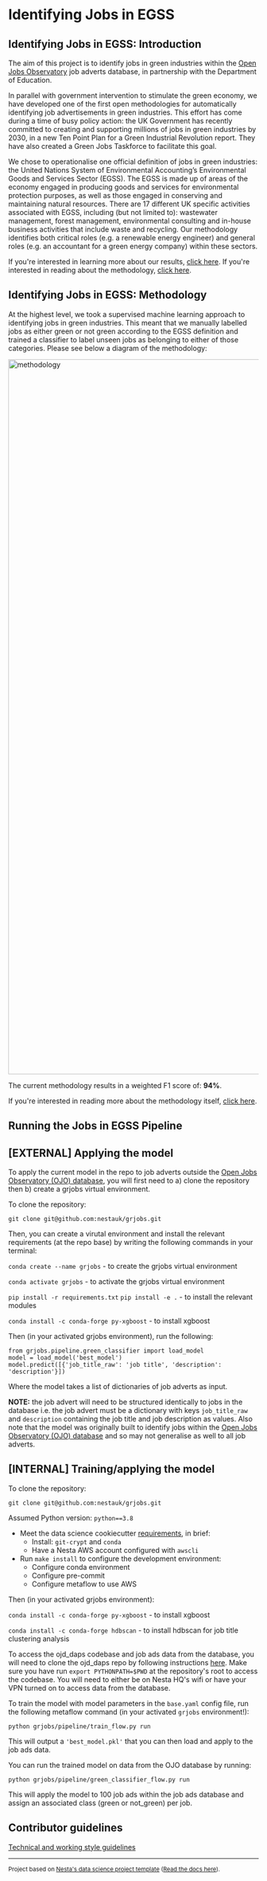 # Identifying Jobs in EGSS

## Identifying Jobs in EGSS: Introduction

The aim of this project is to identify jobs in green industries within the [Open Jobs Observatory](https://github.com/nestauk/ojd_daps) job adverts database, in partnership with the Department of Education.

In parallel with government intervention to stimulate the green economy, we have developed one of the first open methodologies for automatically identifying job advertisements in green industries. This effort has come during a time of busy policy action: the UK Government has recently committed to creating and supporting millions of jobs in green industries by 2030, in a new Ten Point Plan for a Green Industrial Revolution report. They have also created a Green Jobs Taskforce to facilitate this goal. 

We chose to operationalise one official definition of jobs in green industries: the United Nations System of Environmental Accounting’s Environmental Goods and Services Sector (EGSS). The EGSS is made up of areas of the economy engaged in producing goods and services for environmental protection purposes, as well as those engaged in conserving and maintaining natural resources. There are 17 different UK specific activities associated with EGSS, including (but not limited to): wastewater management, forest management, environmental consulting and in-house business activities that include waste and recycling. Our methodology identifies both critical roles (e.g. a renewable energy engineer) and general roles (e.g. an accountant for a green energy company) within these sectors.

If you're interested in learning more about our results, [click here](https://www.nesta.org.uk/project-updates/green-jobs-results-OJO/). If you're interested in reading about the methodology, [click here](https://www.nesta.org.uk/project-updates/green-jobs-methodology-OJO/).

## Identifying Jobs in EGSS: Methodology

At the highest level, we took a supervised machine learning approach to identifying jobs in green industries. This meant that we manually labelled jobs as either green or not green according to the EGSS definition and trained a classifier to label unseen jobs as belonging to either of those categories. Please see below a diagram of the methodology:

<img width="1437" alt="methodology" src="https://user-images.githubusercontent.com/46863334/133442923-ce6d14e4-2103-4f54-a0d8-87285a7dc860.png">

The current methodology results in a weighted F1 score of: **94%**.

If you're interested in reading more about the methodology itself, [click here](https://www.nesta.org.uk/project-updates/green-jobs-methodology-OJO/).

## Running the Jobs in EGSS Pipeline

## [EXTERNAL] Applying the model

To apply the current model in the repo to job adverts outside the [Open Jobs Observatory (OJO) database](https://github.com/nestauk/ojd_daps), you will first need to a) clone the repository then b) create a grjobs virtual environment. 

To clone the repository:

`git clone git@github.com:nestauk/grjobs.git`

Then, you can create a virutal environment and install the relevant requirements (at the repo base) by writing the following commands in your terminal:


`conda create --name grjobs` - to create the grjobs virtual environment

`conda activate grjobs` - to activate the grjobs virtual environment

`pip install -r requirements.txt` 
`pip install -e .` - to install the relevant modules

`conda install -c conda-forge py-xgboost` - to install xgboost

Then (in your activated grjobs environment), run the following:

```
from grjobs.pipeline.green_classifier import load_model
model = load_model('best_model')
model.predict([{'job_title_raw': 'job title', 'description': 'description'}])
```

Where the model takes a list of dictionaries of job adverts as input. 

**NOTE:** the job advert will need to be structured identically to jobs in the database i.e. the job advert must be a dictionary with keys `job_title_raw` and `description` containing the job title and job description as values. Also note that the model was originally built to identify jobs within the [Open Jobs Observatory (OJO) database](https://github.com/nestauk/ojd_daps) and so may not generalise as well to all job adverts. 

## [INTERNAL] Training/applying the model

To clone the repository:

`git clone git@github.com:nestauk/grjobs.git`

Assumed Python version: `python==3.8`

- Meet the data science cookiecutter [requirements](http://nestauk.github.io/ds-cookiecutter/quickstart), in brief:
  - Install: `git-crypt` and `conda`
  - Have a Nesta AWS account configured with `awscli`
- Run `make install` to configure the development environment:
  - Configure conda environment
  - Configure pre-commit
  - Configure metaflow to use AWS

Then (in your activated grjobs environment):

`conda install -c conda-forge py-xgboost` - to install xgboost

`conda install -c conda-forge hdbscan` - to install hdbscan for job title clustering analysis

To access the ojd_daps codebase and job ads data from the database, you will need to clone the ojd_daps repo by following instructions [here](https://github.com/nestauk/ojd_daps#for-contributors). Make sure you have run `export PYTHONPATH=$PWD` at the repository's root to access the codebase. You will need to either be on Nesta HQ's wifi or have your VPN turned on to access data from the database.

To train the model with model parameters in the `base.yaml` config file, run the following metaflow command (in your activated `grjobs` environment!):

`python grjobs/pipeline/train_flow.py run`

This will output a `'best_model.pkl'` that you can then load and apply to the job ads data.

You can run the trained model on data from the OJO database by running:

`python grjobs/pipeline/green_classifier_flow.py run`

This will apply the model to 100 job ads within the job ads database and assign an associated class (green or not_green) per job.

## Contributor guidelines

[Technical and working style guidelines](https://github.com/nestauk/ds-cookiecutter/blob/master/GUIDELINES.md)

---

<small><p>Project based on <a target="_blank" href="https://github.com/nestauk/ds-cookiecutter">Nesta's data science project template</a>
(<a href="http://nestauk.github.io/ds-cookiecutter">Read the docs here</a>).
</small>

